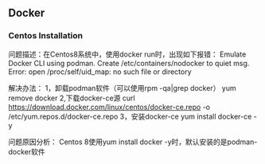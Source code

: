 ## Docker

### Centos Installation

问题描述：在Centos8系统中，使用docker run时，出现如下报错：
Emulate Docker CLI using podman. Create /etc/containers/nodocker to quiet msg.
Error: open /proc/self/uid_map: no such file or directory

解决办法：
1，卸载podman软件（可以使用rpm -qa|grep docker）
yum remove docker
2,下载docker-ce源
curl https://download.docker.com/linux/centos/docker-ce.repo -o /etc/yum.repos.d/docker-ce.repo
3，安装docker-ce
yum install docker-ce -y

问题原因分析：
Centos 8使用yum install docker -y时，默认安装的是podman-docker软件